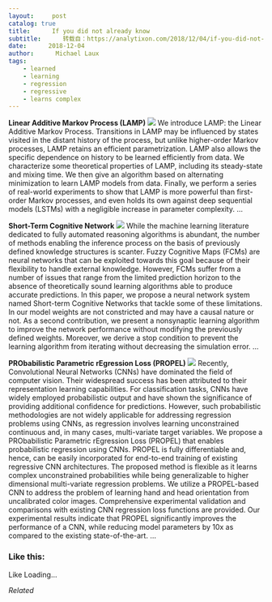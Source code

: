 ```yaml
---
layout:     post
catalog: true
title:      If you did not already know
subtitle:      转载自：https://analytixon.com/2018/12/04/if-you-did-not-already-know-567/
date:      2018-12-04
author:      Michael Laux
tags:
    - learned
    - learning
    - regression
    - regressive
    - learns complex
---
```


**Linear Additive Markov Process (LAMP)** ![](https://aboutdataanalytics.files.wordpress.com/2015/01/google.png?w=529)
We introduce LAMP: the Linear Additive Markov Process. Transitions in LAMP may be influenced by states visited in the distant history of the process, but unlike higher-order Markov processes, LAMP retains an efficient parametrization. LAMP also allows the specific dependence on history to be learned efficiently from data. We characterize some theoretical properties of LAMP, including its steady-state and mixing time. We then give an algorithm based on alternating minimization to learn LAMP models from data. Finally, we perform a series of real-world experiments to show that LAMP is more powerful than first-order Markov processes, and even holds its own against deep sequential models (LSTMs) with a negligible increase in parameter complexity. … 

**Short-Term Cognitive Network** ![](https://aboutdataanalytics.files.wordpress.com/2015/01/google.png?w=529)
While the machine learning literature dedicated to fully automated reasoning algorithms is abundant, the number of methods enabling the inference process on the basis of previously defined knowledge structures is scanter. Fuzzy Cognitive Maps (FCMs) are neural networks that can be exploited towards this goal because of their flexibility to handle external knowledge. However, FCMs suffer from a number of issues that range from the limited prediction horizon to the absence of theoretically sound learning algorithms able to produce accurate predictions. In this paper, we propose a neural network system named Short-term Cognitive Networks that tackle some of these limitations. In our model weights are not constricted and may have a causal nature or not. As a second contribution, we present a nonsynaptic learning algorithm to improve the network performance without modifying the previously defined weights. Moreover, we derive a stop condition to prevent the learning algorithm from iterating without decreasing the simulation error. … 

**PRObabilistic Parametric rEgression Loss (PROPEL)** ![](https://aboutdataanalytics.files.wordpress.com/2015/01/google.png?w=529)
Recently, Convolutional Neural Networks (CNNs) have dominated the field of computer vision. Their widespread success has been attributed to their representation learning capabilities. For classification tasks, CNNs have widely employed probabilistic output and have shown the significance of providing additional confidence for predictions. However, such probabilistic methodologies are not widely applicable for addressing regression problems using CNNs, as regression involves learning unconstrained continuous and, in many cases, multi-variate target variables. We propose a PRObabilistic Parametric rEgression Loss (PROPEL) that enables probabilistic regression using CNNs. PROPEL is fully differentiable and, hence, can be easily incorporated for end-to-end training of existing regressive CNN architectures. The proposed method is flexible as it learns complex unconstrained probabilities while being generalizable to higher dimensional multi-variate regression problems. We utilize a PROPEL-based CNN to address the problem of learning hand and head orientation from uncalibrated color images. Comprehensive experimental validation and comparisons with existing CNN regression loss functions are provided. Our experimental results indicate that PROPEL significantly improves the performance of a CNN, while reducing model parameters by 10x as compared to the existing state-of-the-art. … 





### Like this:

Like Loading...


*Related*

